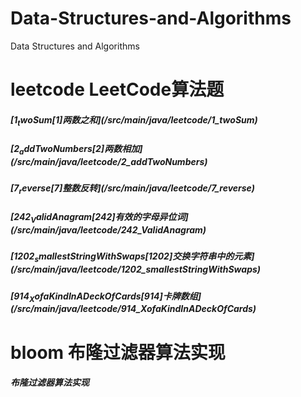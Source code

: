 # Data-Structures-and-Algorithms
Data Structures and Algorithms




# leetcode  LeetCode算法题
##### [$1_twoSum                        [1]两数之和](/src/main/java/leetcode/$1_twoSum)
##### [$2_addTwoNumbers                 [2]两数相加](/src/main/java/leetcode/$2_addTwoNumbers)
##### [$7_reverse                      [7]整数反转](/src/main/java/leetcode/$7_reverse)
##### [$242_ValidAnagram              [242]有效的字母异位词](/src/main/java/leetcode/$242_ValidAnagram)
#####  [$1202_smallestStringWithSwaps              [1202]交换字符串中的元素](/src/main/java/leetcode/$1202_smallestStringWithSwaps)
#####  [$914_XofaKindInADeckOfCards              [914]卡牌数组](/src/main/java/leetcode/$914_XofaKindInADeckOfCards)







# bloom 布隆过滤器算法实现 
##### 布隆过滤器算法实现  